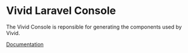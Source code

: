 # Vivid Laravel Console

The Vivid Console is reponsible for generating the components used by Vivid.

[Documentation](https://vivid-arch.github.io/docs/console/getting-started/)
